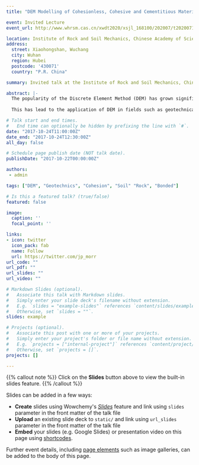 ```yaml
---
title: "DEM Modelling of Cohesionless, Cohesive and Cementitious Materials"

event: Invited Lecture
event_url: http://www.whrsm.cas.cn/xwdt2020/xsjl_168100/202007/t20200718_5634549.html

location: Institute of Rock and Soil Mechanics, Chinese Academy of Sciences
address:
  street: Xiaohongshan, Wuchang
  city: Wuhan 
  region: Hubei
  postcode: '430071'
  country: "P.R. China"

summary: Invited talk at the Institute of Rock and Soil Mechanics, Chinese Academy of Sciences, Wuhan, China.

abstract: |-
  The popularity of the Discrete Element Method (DEM) has grown significantly in the past decade, driven by the significant improvements that  have  been  made  in  computing  hardware,  particularly  with  the recent developments in the use of GPUs for scientific computation. Simulations of millions of particles are now commonplace as people seek to extract more detailed information from them. 
  
  This has lead to the application of DEM in fields such as geotechnical engineering and rock mechanics as a means to solve challenging problems that other numerical methods are not suited to.

# Talk start and end times.
#   End time can optionally be hidden by prefixing the line with `#`.
date: "2017-10-24T11:00:00Z"
date_end: "2017-10-24T12:30:00Z"
all_day: false

# Schedule page publish date (NOT talk date).
publishDate: "2017-10-22T00:00:00Z"

authors:
 - admin

tags: ["DEM", "Geotechnics", "Cohesion", "Soil" "Rock", "Bonded"]

# Is this a featured talk? (true/false)
featured: false

image:
  caption: ''
  focal_point: ''

links:
- icon: twitter
  icon_pack: fab
  name: Follow
  url: https://twitter.com/jp_morr
url_code: ""
url_pdf: ""
url_slides: ""
url_video: ""

# Markdown Slides (optional).
#   Associate this talk with Markdown slides.
#   Simply enter your slide deck's filename without extension.
#   E.g. `slides = "example-slides"` references `content/slides/example-slides.md`.
#   Otherwise, set `slides = ""`.
slides: example

# Projects (optional).
#   Associate this post with one or more of your projects.
#   Simply enter your project's folder or file name without extension.
#   E.g. `projects = ["internal-project"]` references `content/project/deep-learning/index.md`.
#   Otherwise, set `projects = []`.
projects: []

---
```


{{% callout note %}}
Click on the **Slides** button above to view the built-in slides feature.
{{% /callout %}}

Slides can be added in a few ways:

- **Create** slides using Wowchemy's [*Slides*](https://wowchemy.com/docs/managing-content/#create-slides) feature and link using `slides` parameter in the front matter of the talk file
- **Upload** an existing slide deck to `static/` and link using `url_slides` parameter in the front matter of the talk file
- **Embed** your slides (e.g. Google Slides) or presentation video on this page using [shortcodes](https://wowchemy.com/docs/writing-markdown-latex/).

Further event details, including [page elements](https://wowchemy.com/docs/writing-markdown-latex/) such as image galleries, can be added to the body of this page.
